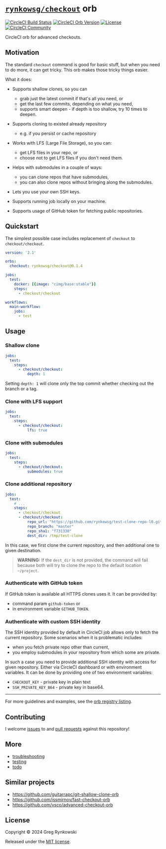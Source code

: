 # [`rynkowsg/checkout`][orb-page] orb

[![CircleCI Build Status][ci-build-badge]][ci-build]
[![CircleCI Orb Version][orb-version-badge]][orb-page]
[![License][license-badge]][license]
[![CircleCI Community][orbs-discuss-badge]][orbs-discuss]

CircleCI orb for advanced checkouts.

## Motivation

The standard `checkout` command is good for basic stuff, but when you need to do more, it can get tricky.
This orb makes those tricky things easier.

What it does:

- Supports shallow clones, so you can
  - grab just the latest commit if that's all you need, or
  - get the last few commits, depending on what you need,
  - supports smart deepen - if depth is too shallow, try 10 times to deepen.

- Supports cloning to existed already repository
  - e.g. if you persist or cache repository

- Works with LFS (Large File Storage), so you can:
  - get LFS files in your repo, or
  - choose not to get LFS files if you don't need them.

- Helps with submodules in a couple of ways:
  - you can clone repos that have submodules,
  - you can also clone repos without bringing along the submodules.

- Lets you use your own SSH keys.

- Supports running job locally on your machine.

- Supports usage of GitHub token for fetching public repositories.


## Quickstart

The simplest possible case includes replacement of `checkout` to `checkout/checkout`.

```yaml
version: '2.1'

orbs:
  checkout: rynkowsg/checkout@0.1.4

jobs:
  test:
    docker: [{image: "cimg/base:stable"}]
    steps:
      - checkout/checkout

workflows:
  main-workflow:
    jobs:
      - test
```

## Usage

### Shallow clone

```yaml
jobs:
  test:
    steps:
      - checkout/checkout:
          depth: 1
```
Setting `depth: 1` will clone only the top commit whether checking out the branch or a tag.

### Clone with LFS support

```yaml
jobs:
  test:
    steps:
      - checkout/checkout:
          lfs: true
```

### Clone with submodules

```yaml
jobs:
  test:
    steps:
      - checkout/checkout:
          submodules: true
```

### Clone additional repository

```yaml
jobs:
  test:
    # ...
    steps:
      - checkout/checkout
      - checkout/checkout:
          repo_url: "https://github.com/rynkowsg/test-clone-repo-l0.git"
          repo_branch: "master"
          repo_sha1: "f731330"
          dest_dir: /tmp/test-clone
```
In this case, we first clone the current repository, and then additional one to given destination.

> **WARNING:** If the `dest_dir` is not provided, the command will fail because both will try to clone the repo to the default location `~/project`.


### Authenticate with GitHub token

If GitHub token is available all HTTPS clones uses it.
It can be provided by:
- command param `github-token` or
- in environment variable `GITHUB_TOKEN`.

### Authenticate with custom SSH identity

The SSH identity provided by default in CircleCI job allows only to fetch the current repository.
Some scenarios when it is problematic includes:
- when you fetch private repo other than current,
- you employ submodules in your repository from which some are private.

In such a case you need to provide additional SSH identity with access for given repository.
Either via CircleCI dashboard or with environment variables.
It can be done by providing one of two environment variables:
- `CHECKOUT_KEY` - private key in plain text
- `SSH_PRIVATE_KEY_B64` - private key in base64.

---

For more guidelines and examples, see the [orb registry listing][orb-page].

## Contributing

I welcome [issues][gh-issues] to and [pull requests][gh-pulls] against this repository!

## More

- [troubleshooting](./docs/troubleshooting.md)
- [testing](./docs/testing.md)
- [todo](./docs/todo.md)

## Similar projects

- https://github.com/guitarrapc/git-shallow-clone-orb
- https://github.com/issmirnov/fast-checkout-orb
- https://github.com/vsco/advanced-checkout-orb

## License

Copyright © 2024 Greg Rynkowski

Released under the [MIT license][license].

[ci-build-badge]: https://circleci.com/gh/rynkowsg/checkout-orb.svg?style=shield "CircleCI Build Status"
[ci-build]: https://circleci.com/gh/rynkowsg/checkout-orb
[gh-issues]: https://github.com/rynkowsg/checkout-orb/issues
[gh-pulls]: https://github.com/rynkowsg/checkout-orb/pulls
[license-badge]: https://img.shields.io/badge/license-MIT-lightgrey.svg
[license]: https://raw.githubusercontent.com/rynkowsg/checkout-orb/master/LICENSE
[orb-page]: https://circleci.com/developer/orbs/orb/rynkowsg/checkout
[orb-version-badge]: https://badges.circleci.com/orbs/rynkowsg/checkout.svg
[orbs-discuss-badge]: https://img.shields.io/badge/community-CircleCI%20Discuss-343434.svg
[orbs-discuss]: https://discuss.circleci.com/c/ecosystem/orbs
